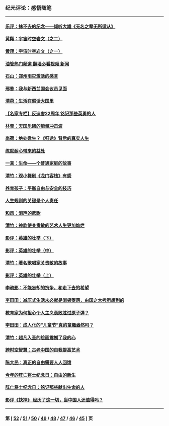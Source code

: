 ### 纪元评论：感悟随笔
---
#### [乐评：抹不去的纪念——倾听大雄《无名之辈无所适从》](../../pages/nsc1035/n13163359.md?08290330) 
#### [黄翔：宇宙时空岩文（之二）](../../pages/nsc1035/n13141116.md?08290330) 
#### [黄翔：宇宙时空岩文（之一）](../../pages/nsc1035/n13140355.md?08290330) 
#### [油管热门频道 翻墙必看视频 新闻](ok?08290330)
#### [石山：郑州雨灾激活的感言](../../pages/nsc1035/n13135372.md?08290330) 
#### [邢鉴：我与新西兰国会议员见面](../../pages/nsc1035/n13111626.md?08290330) 
#### [清荷：生活在假话大国里](../../pages/nsc1035/n13103916.md?08290330) 
#### [【名家专栏】反迫害22周年 铭记那些英勇的人](../../pages/nsc1035/n13102771.md?08290330) 
#### [林青：天国乐团的能量冲击波](../../pages/nsc1035/n13099634.md?08290330) 
#### [尚荷：绝处逢生？《归途》背后的真实人生](../../pages/nsc1035/n13099470.md?08290330) 
#### [练就耐心带来的益处](../../pages/nsc1035/n13081876.md?08290330) 
#### [一真：生命——个普通家庭的故事](../../pages/nsc1035/n13075782.md?08290330) 
#### [清竹：观小舞剧《龙门客栈》有感](../../pages/nsc1035/n13069850.md?08290330) 
#### [养育孩子：平衡自由与安全的技巧](../../pages/nsc1035/n13054510.md?08290330) 
#### [人生规则的关键是个人责任](../../pages/nsc1035/n13053252.md?08290330) 
#### [和风：消声的悲歌](../../pages/nsc1035/n13051994.md?08290330) 
#### [清竹：神韵使关贵敏的艺术人生更加灿烂](../../pages/nsc1035/n13038731.md?08290330) 
#### [影评：英雄的壮举（下）](../../pages/nsc1035/n13027438.md?08290330) 
#### [影评：英雄的壮举（中）](../../pages/nsc1035/n13027244.md?08290330) 
#### [清竹：著名歌唱家关贵敏的故事](../../pages/nsc1035/n13025435.md?08290330) 
#### [影评：英雄的壮举（上）](../../pages/nsc1035/n13024688.md?08290330) 
#### [李疏影：不能忘却的抗争，和走下去的希望](../../pages/nsc1035/n13022097.md?08290330) 
#### [李田田：减压式生活未必就是消极堕落，由国之大考所想到的](../../pages/nsc1035/n13017621.md?08290330) 
#### [教育家为何担心个人主义衰败胜过原子弹？](../../pages/nsc1035/n13002969.md?08290330) 
#### [李田田：成人化的“儿童节”真的童趣盎然吗？](../../pages/nsc1035/n13000386.md?08290330) 
#### [清竹：超凡入圣的绘画震撼了我的心](../../pages/nsc1035/n12993985.md?08290330) 
#### [跨时空智慧：古老中国的自我提高艺术](../../pages/nsc1035/n12988506.md?08290330) 
#### [陈大民：真正的自由需要人人回馈](../../pages/nsc1035/n12990148.md?08290330) 
#### [今年的阵亡将士纪念日：自由的新生](../../pages/nsc1035/n12989540.md?08290330) 
#### [阵亡将士纪念日：铭记那些献出生命的人](../../pages/nsc1035/n12985418.md?08290330) 
#### [影评《抉择》 经历了这一切，当中国人还值得吗？](../../pages/nsc1035/n12983029.md?08290330) 

---
#### 第 [ [52](./52.md?08290330) / [51](./51.md?08290330) / [50](./50.md?08290330) / [49](./49.md?08290330) / [48](./48.md?08290330) / [47](./47.md?08290330) / [46](./46.md?08290330) / [45](./45.md?08290330) ] 页
